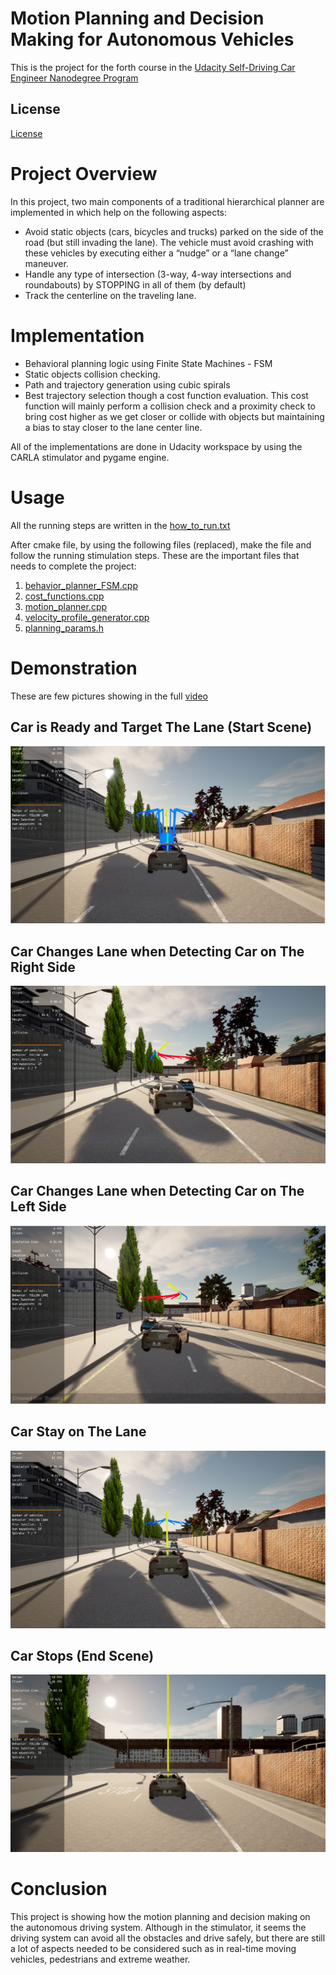 # Motion Planning and Decision Making for Autonomous Vehicles
This is the project for the forth course in the  [Udacity Self-Driving Car Engineer Nanodegree Program](https://github.com/udacity/nd013-c5-planning-starter.git)

## License
[License](LICENSE.md)

# Project Overview
In this project, two main components of a traditional hierarchical planner are implemented in which help on the following aspects:
- Avoid static objects (cars, bicycles and trucks) parked on the side of the road (but still invading the lane). The vehicle must avoid crashing with these vehicles by executing either a “nudge” or a “lane change” maneuver.
- Handle any type of intersection (3-way, 4-way intersections and roundabouts) by STOPPING in all of them (by default)
- Track the centerline on the traveling lane.

# Implementation
- Behavioral planning logic using Finite State Machines - FSM
- Static objects collision checking.
- Path and trajectory generation using cubic spirals
- Best trajectory selection though a cost function evaluation. This cost function will mainly perform a collision check and a proximity check to bring cost higher as we get closer or collide with objects but maintaining a bias to stay closer to the lane center line.

All of the implementations are done in Udacity workspace by using the CARLA stimulator and pygame engine.

# Usage
All the running steps are written in the [how_to_run.txt](project/how_to_run.txt)

After cmake file, by using the following files (replaced), make the file and follow the running stimulation steps. These are the important files that needs to complete the project:
1. [behavior_planner_FSM.cpp](project/starter_files/behavior_planner_FSM.cpp)
2. [cost_functions.cpp](project/starter_files/cost_functions.cpp)
3. [motion_planner.cpp](project/starter_files/motion_planner.cpp)
4. [velocity_profile_generator.cpp](project/starter_files/velocity_profile_generator.cpp)
5. [planning_params.h](project/starter_files/planning_params.h)

# Demonstration
These are few pictures showing in the full [video](https://youtu.be/I-BYNxyNgKQ)

## Car is Ready and Target The Lane (Start Scene)
![Alt Text](project/images/starting_sceen.png)

## Car Changes Lane when Detecting Car on The Right Side
![Alt Text](project/images/turn_left.png)

## Car Changes Lane when Detecting Car on The Left Side
![Alt Text](project/images/turn_right.png)

## Car Stay on The Lane
![Alt Text](project/images/moving_straight.png)

## Car Stops (End Scene)
![Alt Text](project/images/end_sceen.png)

# Conclusion
This project is showing how the motion planning and decision making on the autonomous driving system. Although in the stimulator, it seems the driving system can avoid all the obstacles and drive safely, but there are still a lot of aspects needed to be considered such as in real-time moving vehicles, pedestrians and extreme weather. 
